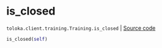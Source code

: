 # is_closed
`toloka.client.training.Training.is_closed` | [Source code](https://github.com/Toloka/toloka-kit/blob/v1.1.4/src/client/training.py#L120)

```python
is_closed(self)
```

